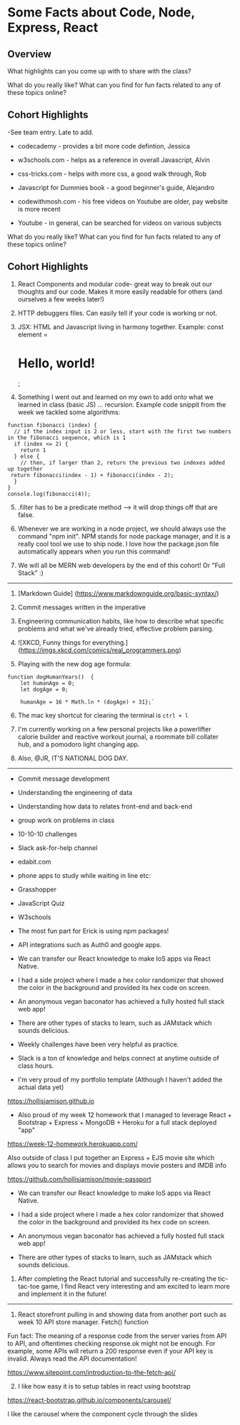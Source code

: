 # Some Facts about Code, Node, Express, React

## Overview

What highlights can you come up with to share with the class?
 
What do you really like? What can you find for fun facts related to any of these topics online?

## Cohort Highlights

-See team entry. Late to add.

- codecademy - provides a bit more code defintion, Jessica

- w3schools.com - helps as a reference in overall Javascript, Alvin

- css-tricks.com - helps with more css, a good walk through, Rob

- Javascript for Dummies book - a good beginner's guide, Alejandro

- codewithmosh.com - his free videos on Youtube are older, pay website is more recent

- Youtube - in general, can be searched for videos on various subjects


What do you really like? What can you find for fun facts related to any of these topics online?

## Cohort Highlights

1. React Components and modular code- great way to break out our thoughts and our code. Makes it more easily readable for others (and ourselves a few weeks later!)

2. HTTP debuggers files. Can easily tell if your code is working or not.

3. JSX: HTML and Javascript living in harmony together. Example:
const element = <h1>Hello, world!</h1>;

4. Something I went out and learned on my own to add onto what we learned in class (basic JS) ... recursion. Example code snippit from the week we tackled some algorithms:

```
function fibonacci (index) {
  // if the index input is 2 or less, start with the first two numbers in the fibonacci sequence, which is 1
  if (index <= 2) {
    return 1
  } else {
    // then, if larger than 2, return the previous two indexes added up together
 return fibonacci(index - 1) + fibonacci(index - 2);
  }
}
console.log(fibonacci(4));
```

5. .filter has to be a predicate method --> it will drop things off that are false.

7. Whenever we are working in a node project, we should always use the command "npm init". NPM stands for node package manager, and it is a really cool tool we use to ship node. I love how the package.json file automatically appears when you run this command!

8. We will all be MERN web developers by the end of this cohort! Or "Full Stack" :) 

----

1. [Markdown Guide] (https://www.markdownguide.org/basic-syntax/)

2. Commit messages written in the imperative

3. Engineering communication habits, like how to describe what specific problems and what we've already tried, effective problem parsing. 

4.  ![XKCD, Funny things for everything.] (https://imgs.xkcd.com/comics/real_programmers.png)

5. Playing with the new dog age formula: 

```
function dogHumanYears()  {
	let humanAge = 0;
	let dogAge = 0;

	humanAge = 16 * Math.ln * (dogAge) + 31};`
```

6. The mac key shortcut for clearing the terminal is `ctrl + l`

7. I'm currently working on a few personal projects like a powerlifter calorie builder and reactive workout journal, a roommate bill collater hub, and a pomodoro light changing app. 

8. Also, @JR, IT'S NATIONAL DOG DAY.

----

- Commit message development

- Understanding the engineering of data

- Understanding how data to relates front-end and back-end

- group work on problems in class

- 10-10-10 challenges

- Slack ask-for-help channel

- edabit.com

- phone apps to study while waiting in line etc:

* Grasshopper

* JavaScript Quiz

* W3schools

- The most fun part for Erick is using npm packages!

- API integrations such as Auth0 and google apps.

- We can transfer our React knowledge to make IoS apps via React Native.

- I had a side project where I made a hex color randomizer that showed the color in the background 
   and provided its hex code on screen.

- An anonymous vegan baconator has achieved a fully hosted full stack web app!

- There are other types of stacks to learn, such as JAMstack which sounds delicious.

- Weekly challenges have been very helpful as practice.

- Slack is a ton of knowledge and helps connect at anytime outside of class hours.

- I'm very proud of my portfolio template (Although I haven't added the actual data yet)

<https://hollisjamison.github.io>

- Also proud of my week 12 homework that I managed to leverage React + Bootstrap + Express + MongoDB + Heroku for a full stack deployed "app"

<https://week-12-homework.herokuapp.com/>

Also outside of class I put together an Express + EJS movie site which allows you to search for movies and displays movie posters and IMDB info

<https://github.com/hollisjamison/movie-passport>

- We can transfer our React knowledge to make IoS apps via React Native.

- I had a side project where I made a hex color randomizer that showed the color in the background and provided its hex code on screen.

- An anonymous vegan baconator has achieved a fully hosted full stack web app!

- There are other types of stacks to learn, such as JAMstack which sounds delicious.

1. After completing the React tutorial and successfully re-creating the tic-tac-toe game, I find React very interesting and am excited to learn more and implement it in the future!

---- 

1. React storefront pulling in and showing data from another port such as week 10 API store manager.  Fetch() function

Fun fact: The meaning of a response code from the server varies from API to API, and oftentimes checking response.ok might not be enough. For example, some APIs will return a 200 response even if your API key is invalid. Always read the API documentation!

<https://www.sitepoint.com/introduction-to-the-fetch-api/>

2. I like how easy it is to setup tables in react using bootstrap

<https://react-bootstrap.github.io/components/carousel/>

I like the carousel where the component cycle through the slides

